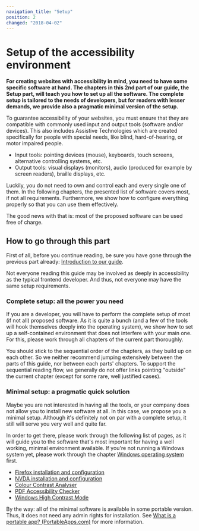 ```yaml
---
navigation_title: "Setup"
position: 2
changed: "2018-04-02"
---
```


# Setup of the accessibility environment

**For creating websites with accessibility in mind, you need to have some specific software at hand. The chapters in this 2nd part of our guide, the Setup part, will teach you how to set up all the software. The complete setup is tailored to the needs of developers, but for readers with lesser demands, we provide also a pragmatic minimal version of the setup.**

To guarantee accessibility of your websites, you must ensure that they are compatible with commonly used input and output tools (software and/or devices). This also includes Assistive Technologies which are created specifically for people with special needs, like blind, hard-of-hearing, or motor impaired people.

- Input tools: pointing devices (mouse), keyboards, touch screens, alternative controlling systems, etc.
- Output tools: visual displays (monitors), audio (produced for example by screen readers), braille displays, etc.

Luckily, you do not need to own and control each and every single one of them. In the following chapters, the presented list of software covers most, if not all requirements. Furthermore, we show how to configure everything properly so that you can use them effectively.

The good news with that is: most of the proposed software can be used free of charge.

## How to go through this part

First of all, before you continue reading, be sure you have gone through the previous part already: [Introduction to our guide](/introduction).

Not everyone reading this guide may be involved as deeply in accessibility as the typical frontend developer. And thus, not everyone may have the same setup requirements.

### Complete setup: all the power you need

If you are a developer, you will have to perform the complete setup of most (if not all) proposed software. As it is quite a bunch (and a few of the tools will hook themselves deeply into the operating system), we show how to set up a self-contained environment that does not interfere with your main one. For this, please work through all chapters of the current part thoroughly.

You should stick to the sequential order of the chapters, as they build up on each other. So we neither recommend jumping extensively between the parts of this guide, nor between each parts' chapters. To support the sequential reading flow, we generally do not offer links pointing "outside" the current chapter (except for some rare, well justified cases).

### Minimal setup: a pragmatic quick solution

Maybe you are not interested in having all the tools, or your company does not allow you to install new software at all. In this case, we propose you a minimal setup. Although it's definitely not on par with a complete setup, it still will serve you very well and quite far.

In order to get there, please work through the following list of pages, as it will guide you to the software that's most important for having a well working, minimal environment available. If you're not running a Windows system yet, please work through the chapter [Windows operating system](/setup/windows) first.

- [Firefox installation and configuration](/setup/browsers/firefox)
- [NVDA installation and configuration](/setup/screen-readers/nvda)
- [Colour Contrast Analyser](/setup/helper-tools/colour-contrast-analyser)
- [PDF Accessibility Checker](/setup/helper-tools/pdf-accessibility-checker)
- [Windows High Contrast Mode](/setup/helper-tools/high-contrast-mode)

By the way: all of the minimal software is available in some portable version. Thus, it does not need any admin rights for installation. See [What is a portable app? (PortableApps.com)](https://portableapps.com/about/what_is_a_portable_app) for more information.
